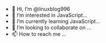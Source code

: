 - 👋 Hi, I’m @linuxblog996
- 👀 I’m interested in JavaScript...
- 🌱 I’m currently learning JavaScript...
- 💞️ I’m looking to collaborate on ...
- 📫 How to reach me ...

<!---
linuxblog996/linuxblog996 is a ✨ special ✨ repository because its `README.md` (this file) appears on your GitHub profile.
You can click the Preview link to take a look at your changes.
--->
